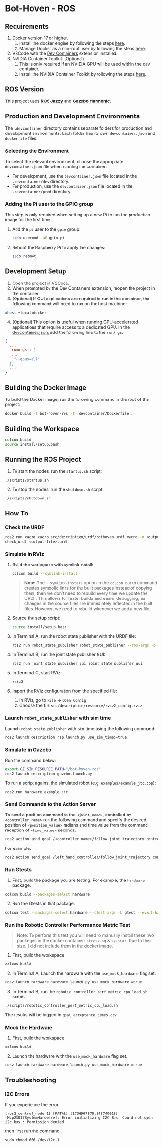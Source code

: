 # Bot-Hoven - ROS

## Requirements
1. Docker version 17 or higher. 
   1. Install the docker engine by following the steps [here](https://docs.docker.com/engine/install/).
   2. Manage Docker as a non-root user by following the steps [here](https://docs.docker.com/engine/install/linux-postinstall/#manage-docker-as-a-non-root-user).
2. VSCode with the [Dev Containers](https://marketplace.visualstudio.com/items?itemName=ms-vscode-remote.remote-containers) extension installed.
3. NVIDIA Container Toolkit. (Optional)
   1. This is only required if an NVIDIA GPU will be used within the dev container.
   2. Install the NVIDIA Container Toolkit by following the steps [here](https://docs.nvidia.com/datacenter/cloud-native/container-toolkit/latest/install-guide.html#installation).

## ROS Version
This project uses **[ROS Jazzy](https://docs.ros.org/en/jazzy/Releases/Release-Jazzy-Jalisco.html)** and **[Gazebo Harmonic](https://gazebosim.org/docs/harmonic/getstarted/)**.

## Production and Development Environments

The `.devcontainer` directory contains separate folders for production and development environments. Each folder has its own `devcontainer.json` and `dockerfile` files.

### Selecting the Environment

To select the relevant environment, choose the appropriate `devcontainer.json` file when running the container:

- For development, use the `devcontainer.json` file located in the `.devcontainer/dev` directory.
- For production, use the `devcontainer.json` file located in the `.devcontainer/prod` directory.

### Adding the Pi user to the GPIO group

This step is only required when setting up a new Pi to run the production image for the first time.

1. Add the `pi` user to the `gpio` group:
   ```sh
   sudo usermod -aG gpio pi
   ```
2. Reboot the Raspberry Pi to apply the changes:
   ```sh
   sudo reboot
   ```

## Development Setup
1. Open the project in VSCode.
2. When prompted by the Dev Containers extension, reopen the project in the container.
3. (Optional) If GUI applications are required to run in the container, the following command will need to run on the host machine:
```sh
xhost +local:docker
```
4. (Optional) This option is useful when running GPU-accelerated applications that require access to a dedicated GPU. In the [devcontainer.json](.devcontainer/dev/devcontainer.json), add the following line to the `runArgs`:
```json
{
  ...
  "runArgs": [
   ...
    "--gpus=all"
  ],
  ...
}
```

## Building the Docker Image
To build the Docker image, run the following command in the root of the project:

```sh
docker build -t bot-hoven-ros -f .devcontainer/Dockerfile .
```

## Building the Workspace
```sh
colcon build
source install/setup.bash
```

## Running the ROS Project
1. To start the nodes, run the `startup.sh` script:
```sh
./scripts/startup.sh
```
2. To stop the nodes, run the `shutdown.sh` script:
```sh
./scripts/shutdown.sh
```
## How To
### Check the URDF
```sh
ros2 run xacro xacro src/description/urdf/bothoven.urdf.xacro -o <output-file>.urdf
check_urdf <output-file>.urdf
```

### Simulate in RViz

1. Build the workspace with symlink install:
   ```sh
   colcon build --symlink-install
   ```
   > **Note:** The `--symlink-install` option in the `colcon build` command creates symbolic links for the built packages instead of copying them, then we don’t need to rebuild every time we update the URDF. This allows for faster builds and easier debugging, as changes in the source files are immediately reflected in the built files. However, we need to rebuild whenever we add a new file.
   
2. Source the setup script:
   ```sh
   source install/setup.bash
   ```
3. In Terminal A, run the robot state publisher with the URDF file:
   ```sh
   ros2 run robot_state_publisher robot_state_publisher --ros-args -p robot_description:="$(xacro src/description/urdf/bothoven.urdf.xacro)"
   ```
4. In Terminal B, run the joint state publisher GUI:
   ```sh
   ros2 run joint_state_publisher_gui joint_state_publisher_gui
   ```
5. In Terminal C, start RViz:
   ```sh
   rviz2
   ```
6. Import the RViz configuration from the specified file:
   1. In RViz, go to `File` -> `Open Config`
   2. Choose the file `src/description/resource/rviz2_config.rviz`

### Launch `robot_state_publisher` with sim time

Launch `robot_state_publisher` with sim time using the following command:

```sh
ros2 launch description rsp.launch.py use_sim_time:=true
```

### Simulate in Gazebo

Run the command below:

```sh
export GZ_SIM_RESOURCE_PATH="/bot-hoven-ros"
ros2 launch description gazebo.launch.py
```

To run a script against the simulated robot (e.g. `examples/example_jtc.cpp`):

```
ros2 run hardware example_jtc
```

### Send Commands to the Action Server
To send a position command to the `<joint_name>`, controlled by `<controller_name>` run the following command and specify the desired position of `<position_value>` radians and time value from the command reception of `<time_value>` seconds.

```sh
ros2 action send_goal /<controller_name>/follow_joint_trajectory control_msgs/action/FollowJointTrajectory "{trajectory: {joint_names: ['<joint_name>'], points: [{positions: [<position_value>], time_from_start: {sec: <time_value>}}]}}"
```

For example:
```sh
ros2 action send_goal /left_hand_controller/follow_joint_trajectory control_msgs/action/FollowJointTrajectory "{trajectory: {joint_names: ['left_hand_stepper_joint'], points: [{positions: [65.0], time_from_start: {sec: 1}}]}}"
```

### Run Gtests
1. First, build the package you are testing. For example, the `hardware` package.
```sh
colcon build --packages-select hardware
```
2. Run the Gtests in that package.
```sh
colcon test --packages-select hardware --ctest-args -L gtest --event-handlers console_direct+
```

### Run the Robotic Controller Performance Metric Test
> Note: To perform this test you will need to manually install these two packeges in the docker container: `stress-ng` & `sysstat`. Due to their size, I did not include them in the docker image.
1. First, build the workspace.
```sh
colcon build
```
2. In Terminal A, Launch the hardware with the `use_mock_hardware` flag set.
```sh
ros2 launch hardware hardware.launch.py use_mock_hardware:=true
```
3. In Terminal B, run the `robotic_controller_perf_metric_cpu_load.sh` script.
```sh
./scripts/robotic_controller_perf_metric_cpu_load.sh
```

The results will be logged in `goal_acceptance_times.csv`

### Mock the Hardware
1. First, build the workspace.
```sh
colcon build
```
2. Launch the hardware with the `use_mock_hardware` flag set.
```sh
ros2 launch hardware hardware.launch.py use_mock_hardware:=true
```

## Troubleshooting

### I2C Errors

If you experience the error
```
[ros2_control_node-1] [FATAL] [1736967875.343749015] [Mcp23017SystemHardware]: Error initializing I2C Bus: Could not open i2c bus.: Permission denied
```

then first run the command 

```
sudo chmod 666 /dev/i2c-1
```